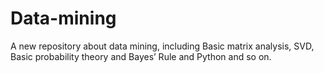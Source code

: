 # Data-mining
A new repository about data mining, including Basic matrix analysis, SVD, Basic probability theory and Bayes’ Rule and Python and so on.
